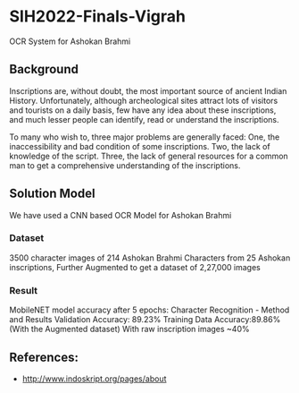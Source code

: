 # SIH2022-Finals-Vigrah

OCR System for Ashokan Brahmi

## Background

Inscriptions are, without doubt, the most important source of ancient Indian History. Unfortunately, although archeological sites attract lots of visitors and
tourists on a daily basis, few have any idea about these inscriptions, and much lesser people can identify, read or understand the inscriptions. 

To many who wish to, three major problems are generally faced: One, the inaccessibility and bad condition of some inscriptions. Two, the lack of knowledge of the script. Three, the lack of general resources for a common man to get a comprehensive understanding of the inscriptions.

## Solution Model

We have used a CNN based OCR Model for Ashokan Brahmi

### Dataset

3500 character images of 214 Ashokan Brahmi Characters from 25 Ashokan inscriptions, 
Further Augmented to get a dataset of 2,27,000 images

### Result

MobileNET model accuracy after 5 epochs:
Character Recognition - Method and Results
Validation Accuracy: 89.23%
Training Data Accuracy:89.86%
(With the Augmented dataset) With raw inscription images ~40%

## References:
* http://www.indoskript.org/pages/about
